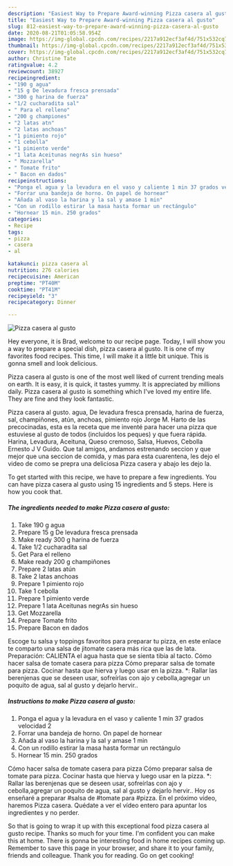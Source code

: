 ```yaml
---
description: "Easiest Way to Prepare Award-winning Pizza casera al gusto"
title: "Easiest Way to Prepare Award-winning Pizza casera al gusto"
slug: 812-easiest-way-to-prepare-award-winning-pizza-casera-al-gusto
date: 2020-08-21T01:05:58.954Z
image: https://img-global.cpcdn.com/recipes/2217a912ecf3af4d/751x532cq70/pizza-casera-al-gusto-foto-principal.jpg
thumbnail: https://img-global.cpcdn.com/recipes/2217a912ecf3af4d/751x532cq70/pizza-casera-al-gusto-foto-principal.jpg
cover: https://img-global.cpcdn.com/recipes/2217a912ecf3af4d/751x532cq70/pizza-casera-al-gusto-foto-principal.jpg
author: Christine Tate
ratingvalue: 4.2
reviewcount: 38927
recipeingredient:
- "190 g agua"
- "15 g De levadura fresca prensada"
- "300 g harina de fuerza"
- "1/2 cucharadita sal"
- " Para el relleno"
- "200 g championes"
- "2 latas atn"
- "2 latas anchoas"
- "1 pimiento rojo"
- "1 cebolla"
- "1 pimiento verde"
- "1 lata Aceitunas negrAs sin hueso"
- " Mozzarella"
- " Tomate frito"
- " Bacon en dados"
recipeinstructions:
- "Ponga el agua y la levadura en el vaso y caliente 1 min 37 grados velocidad 2"
- "Forrar una bandeja de horno. On papel de hornear"
- "Añada al vaso la harina y la sal y amase 1 min"
- "Con un rodillo estirar la masa hasta formar un rectángulo"
- "Hornear 15 min. 250 grados"
categories:
- Recipe
tags:
- pizza
- casera
- al

katakunci: pizza casera al 
nutrition: 276 calories
recipecuisine: American
preptime: "PT40M"
cooktime: "PT41M"
recipeyield: "3"
recipecategory: Dinner

---
```



![Pizza casera al gusto](https://img-global.cpcdn.com/recipes/2217a912ecf3af4d/751x532cq70/pizza-casera-al-gusto-foto-principal.jpg)

Hey everyone, it is Brad, welcome to our recipe page. Today, I will show you a way to prepare a special dish, pizza casera al gusto. It is one of my favorites food recipes. This time, I will make it a little bit unique. This is gonna smell and look delicious.

Pizza casera al gusto is one of the most well liked of current trending meals on earth. It is easy, it is quick, it tastes yummy. It is appreciated by millions daily. Pizza casera al gusto is something which I've loved my entire life. They are fine and they look fantastic.

Pizza casera al gusto. agua, De levadura fresca prensada, harina de fuerza, sal, champiñones, atún, anchoas, pimiento rojo Jorge M. Harto de las precocinadas, esta es la receta que me inventé para hacer una pizza que estuviese al gusto de todos (incluidos los peques) y que fuera rápida. Harina, Levadura, Aceituna, Queso cremoso, Salsa, Huevos, Cebolla Ernesto J V Guido. Que tal amigos, andamos estrenando seccion y que mejor que una seccion de comida, y mas para esta cuarentena, les dejo el video de como se prepra una deliciosa Pizza casera y abajo les dejo la.


To get started with this recipe, we have to prepare a few ingredients. You can have pizza casera al gusto using 15 ingredients and 5 steps. Here is how you cook that.

<!--inarticleads1-->

##### The ingredients needed to make Pizza casera al gusto:

1. Take 190 g agua
1. Prepare 15 g De levadura fresca prensada
1. Make ready 300 g harina de fuerza
1. Take 1/2 cucharadita sal
1. Get  Para el relleno
1. Make ready 200 g champiñones
1. Prepare 2 latas atún
1. Take 2 latas anchoas
1. Prepare 1 pimiento rojo
1. Take 1 cebolla
1. Prepare 1 pimiento verde
1. Prepare 1 lata Aceitunas negrAs sin hueso
1. Get  Mozzarella
1. Prepare  Tomate frito
1. Prepare  Bacon en dados


Escoge tu salsa y toppings favoritos para preparar tu pizza, en este enlace te comparto una salsa de jitomate casera más rica que las de lata. Preparación: CALIENTA el agua hasta que se sienta tibia al tacto. Cómo hacer salsa de tomate casera para pizza Cómo preparar salsa de tomate para pizza. Cocinar hasta que hierva y luego usar en la pizza. *: Rallar las berenjenas que se deseen usar, sofreírlas con ajo y cebolla,agregar un poquito de agua, sal al gusto y dejarlo hervir.. 

<!--inarticleads2-->

##### Instructions to make Pizza casera al gusto:

1. Ponga el agua y la levadura en el vaso y caliente 1 min 37 grados velocidad 2
1. Forrar una bandeja de horno. On papel de hornear
1. Añada al vaso la harina y la sal y amase 1 min
1. Con un rodillo estirar la masa hasta formar un rectángulo
1. Hornear 15 min. 250 grados


Cómo hacer salsa de tomate casera para pizza Cómo preparar salsa de tomate para pizza. Cocinar hasta que hierva y luego usar en la pizza. *: Rallar las berenjenas que se deseen usar, sofreírlas con ajo y cebolla,agregar un poquito de agua, sal al gusto y dejarlo hervir.. Hoy os enseñaré a preparar #salsa de #tomate para #pizza. En el próximo vídeo, haremos Pizza casera. Quédate a ver el vídeo entero para apuntar los ingredientes y no perder. 

So that is going to wrap it up with this exceptional food pizza casera al gusto recipe. Thanks so much for your time. I'm confident you can make this at home. There is gonna be interesting food in home recipes coming up. Remember to save this page in your browser, and share it to your family, friends and colleague. Thank you for reading. Go on get cooking!

